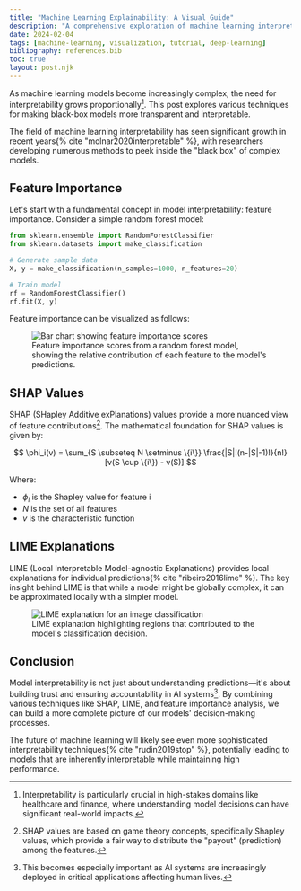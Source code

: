 ```yaml
---
title: "Machine Learning Explainability: A Visual Guide"
description: "A comprehensive exploration of machine learning interpretability techniques, featuring interactive visualizations and in-depth analysis."
date: 2024-02-04
tags: [machine-learning, visualization, tutorial, deep-learning]
bibliography: references.bib
toc: true
layout: post.njk
---
```


As machine learning models become increasingly complex, the need for interpretability grows proportionally[^1]. This post explores various techniques for making black-box models more transparent and interpretable.

The field of machine learning interpretability has seen significant growth in recent years{% cite "molnar2020interpretable" %}, with researchers developing numerous methods to peek inside the "black box" of complex models.

## Feature Importance

Let's start with a fundamental concept in model interpretability: feature importance. Consider a simple random forest model:

```python
from sklearn.ensemble import RandomForestClassifier
from sklearn.datasets import make_classification

# Generate sample data
X, y = make_classification(n_samples=1000, n_features=20)

# Train model
rf = RandomForestClassifier()
rf.fit(X, y)
```

Feature importance can be visualized as follows:

<figure>
  <img src="/assets/images/feature-importance.png" alt="Bar chart showing feature importance scores">
  <figcaption>Feature importance scores from a random forest model, showing the relative contribution of each feature to the model's predictions.</figcaption>
</figure>

## SHAP Values

SHAP (SHapley Additive exPlanations) values provide a more nuanced view of feature contributions[^2]. The mathematical foundation for SHAP values is given by:

$$
\phi_i(v) = \sum_{S \subseteq N \setminus \{i\}} \frac{|S|!(n-|S|-1)!}{n!}[v(S \cup \{i\}) - v(S)]
$$

Where:
- $\phi_i$ is the Shapley value for feature i
- $N$ is the set of all features
- $v$ is the characteristic function

## LIME Explanations

LIME (Local Interpretable Model-agnostic Explanations) provides local explanations for individual predictions{% cite "ribeiro2016lime" %}. The key insight behind LIME is that while a model might be globally complex, it can be approximated locally with a simpler model.

<figure>
  <img src="/assets/images/lime-explanation.png" alt="LIME explanation for an image classification">
  <figcaption>LIME explanation highlighting regions that contributed to the model's classification decision.</figcaption>
</figure>

## Conclusion

Model interpretability is not just about understanding predictions—it's about building trust and ensuring accountability in AI systems[^3]. By combining various techniques like SHAP, LIME, and feature importance analysis, we can build a more complete picture of our models' decision-making processes.

The future of machine learning will likely see even more sophisticated interpretability techniques{% cite "rudin2019stop" %}, potentially leading to models that are inherently interpretable while maintaining high performance.

[^1]: Interpretability is particularly crucial in high-stakes domains like healthcare and finance, where understanding model decisions can have significant real-world impacts.
[^2]: SHAP values are based on game theory concepts, specifically Shapley values, which provide a fair way to distribute the "payout" (prediction) among the features.
[^3]: This becomes especially important as AI systems are increasingly deployed in critical applications affecting human lives. 